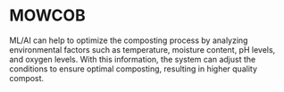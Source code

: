 # MOWCOB
ML/AI can help to optimize the composting process by analyzing environmental factors such as temperature, moisture content, pH levels, and oxygen levels. With this information, the system can adjust the conditions to ensure optimal composting, resulting in higher quality compost.
